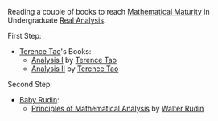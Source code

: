 Reading a couple of books to reach [Mathematical Maturity](https://en.wikipedia.org/wiki/Mathematical_maturity) in Undergraduate [Real Analysis](https://en.wikipedia.org/wiki/Real_analysis).

First Step:
* [Terence Tao](https://www.math.ucla.edu/~tao/)'s Books:
  - [Analysis  I](https://link.springer.com/book/10.1007/978-981-19-7261-4) by [Terence Tao](https://www.math.ucla.edu/~tao/)
  - [Analysis II](https://link.springer.com/book/10.1007/978-981-19-7284-3) by [Terence Tao](https://www.math.ucla.edu/~tao/)

Second Step:
* [Baby Rudin](https://en.wikipedia.org/wiki/Principles_of_Mathematical_Analysis):
  - [Principles of Mathematical Analysis](https://www.mheducation.com/highered/product/principles-mathematical-analysis-rudin/M9780070542358.html) by [Walter Rudin](https://en.wikipedia.org/wiki/Walter_Rudin)

